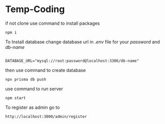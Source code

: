 # Temp-Coding

if not clone use command to install packages
```
npm i 
```
To Install database change database url in *.env* file for your *password* and *db-name*
```

DATABASE_URL="mysql://root:password@localhost:3306/db-name"
```

then use command to create database
```
npx prisma db push 
```

use command to run server
```
npm start 
```

To register as admin go to
```
http://localhost:3000/admin/register
```
